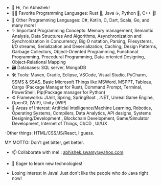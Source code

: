 - 👋 Hi, I’m Abhishek!
- 🐱‍👤 Favorite Programming Languages: Rust 🦀, Java ☕, Python 🐍, C++ 🐲!
- 🌱 Other Programming Languages: C#, Kotlin, C, Dart, Scala, Go, and many more!
- ✨ Important Programming Concepts: Memory management, Semantic Analysis, Data Structures And Algorithms, Asynchronization and Synchronization in Concurrency, Big O notation, Parsing, Filesystems, I/O streams, Serialization and Deserialization, Caching, Design Patterns, Garbage Collectors, Object-Oriented Programming, Functional Programming, Procedural Programming, Data-oriented Designing, Object-Relational Mapping
- 🗃  Databases: SQL server, MongoDB
- 🛠  Tools: Maven, Gradle, Eclipse, VSCode, Visual Studio, PyCharm, SSMS & SSAS, Basic Microsoft Things like MSWord, MSPPT, Tableau, Cargo (Package Manager for Rust),  Command Prompt, Terminal, PowerShell, Pip(Package manager for Python)
- ⚙  Frameworks: JUnit, Spring, SpringBoot , .NET, Unreal Game Engine, OpenGL (WIP), Unity (WIP)
- 👻 Areas of Interest: Artificial Intelligence/Machine Learning, Robotics, Operating Systems, Compilers, Data Analytics, API designs, Systems Designing/Development , Blockchain Development, Game/Simulator Development, Internet of Things, CI/CD , UI/UX

-Other things: HTML/CSS/JS/React, I guess.

MY MOTTO: Don't get bitter, get better.
- 📫 Collaborate with me! : abhishek.swamy@yahoo.com

- 👀 Eager to learn new technologies! 

- Losing interest in Java! Just don't like the people who do Java right now!

<!---
Abhishek463-debug/Abhishek463-debug is a ✨ special ✨ repository because its `README.md` (this file) appears on your GitHub profile.
You can click the Preview link to take a look at your changes.
--->
